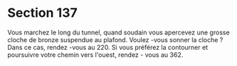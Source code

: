 # Section 137

Vous marchez le long du tunnel, quand soudain vous apercevez une grosse cloche de
bronze suspendue au plafond. Voulez -vous sonner la cloche  ? Dans ce cas, rendez -vous
au 220. Si vous préférez la contourner et poursuivre votre chemin vers l'ouest, rendez -
vous au 362.